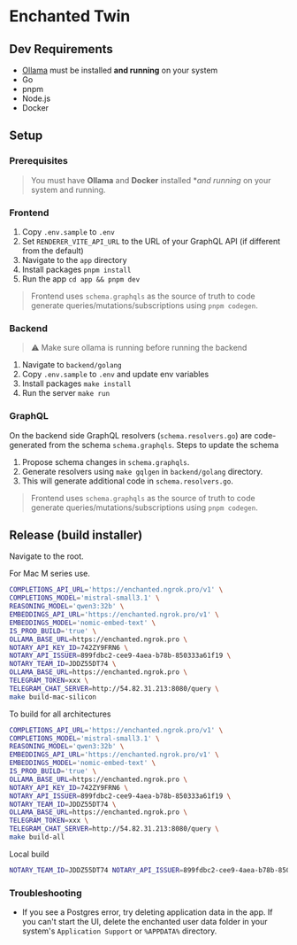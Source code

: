 # Enchanted Twin

## Dev Requirements

- [Ollama](https://ollama.ai/) must be installed **and running** on your system
- Go
- pnpm
- Node.js
- Docker

## Setup

### Prerequisites

> You must have **Ollama** and **Docker** installed \*_and running_ on your system and running.

### Frontend

1. Copy `.env.sample` to `.env`
2. Set `RENDERER_VITE_API_URL` to the URL of your GraphQL API (if different from the default)
3. Navigate to the `app` directory
4. Install packages `pnpm install`
5. Run the app `cd app && pnpm dev`

> Frontend uses `schema.graphqls` as the source of truth to code generate queries/mutations/subscriptions using `pnpm codegen`.

### Backend

> ⚠️ Make sure ollama is running before running the backend

1. Navigate to `backend/golang`
1. Copy `.env.sample` to `.env` and update env variables
1. Install packages `make install`
1. Run the server `make run`

### GraphQL

On the backend side GraphQL resolvers (`schema.resolvers.go`) are code-generated from the schema `schema.graphqls`. Steps to update the schema

1. Propose schema changes in `schema.graphqls`.
1. Generate resolvers using `make gqlgen` in `backend/golang` directory.
1. This will generate additional code in `schema.resolvers.go`.

> Frontend uses `schema.graphqls` as the source of truth to code generate queries/mutations/subscriptions using `pnpm codegen`.

## Release (build installer)

Navigate to the root.

For Mac M series use.

```sh
COMPLETIONS_API_URL='https://enchanted.ngrok.pro/v1' \
COMPLETIONS_MODEL='mistral-small3.1' \
REASONING_MODEL='qwen3:32b' \
EMBEDDINGS_API_URL='https://enchanted.ngrok.pro/v1' \
EMBEDDINGS_MODEL='nomic-embed-text' \
IS_PROD_BUILD='true' \
OLLAMA_BASE_URL=https://enchanted.ngrok.pro \
NOTARY_API_KEY_ID=742ZY9FRN6 \
NOTARY_API_ISSUER=899fdbc2-cee9-4aea-b78b-850333a61f19 \
NOTARY_TEAM_ID=JDDZ55DT74 \
OLLAMA_BASE_URL=https://enchanted.ngrok.pro \
TELEGRAM_TOKEN=xxx \
TELEGRAM_CHAT_SERVER=http://54.82.31.213:8080/query \
make build-mac-silicon
```

To build for all architectures

```sh
COMPLETIONS_API_URL='https://enchanted.ngrok.pro/v1' \
COMPLETIONS_MODEL='mistral-small3.1' \
REASONING_MODEL='qwen3:32b' \
EMBEDDINGS_API_URL='https://enchanted.ngrok.pro/v1' \
EMBEDDINGS_MODEL='nomic-embed-text' \
IS_PROD_BUILD='true' \
OLLAMA_BASE_URL=https://enchanted.ngrok.pro \
NOTARY_API_KEY_ID=742ZY9FRN6 \
NOTARY_API_ISSUER=899fdbc2-cee9-4aea-b78b-850333a61f19 \
NOTARY_TEAM_ID=JDDZ55DT74 \
OLLAMA_BASE_URL=https://enchanted.ngrok.pro \
TELEGRAM_TOKEN=xxx \
TELEGRAM_CHAT_SERVER=http://54.82.31.213:8080/query \
make build-all
```

Local build

```sh
NOTARY_TEAM_ID=JDDZ55DT74 NOTARY_API_ISSUER=899fdbc2-cee9-4aea-b78b-850333a61f19 NOTARY_API_KEY_ID=742ZY9FRN6 pnpm build-local:mac
```

### Troubleshooting

- If you see a Postgres error, try deleting application data in the app. If you can't start the UI, delete the enchanted user data folder in your system's `Application Support` or `%APPDATA%` directory.
